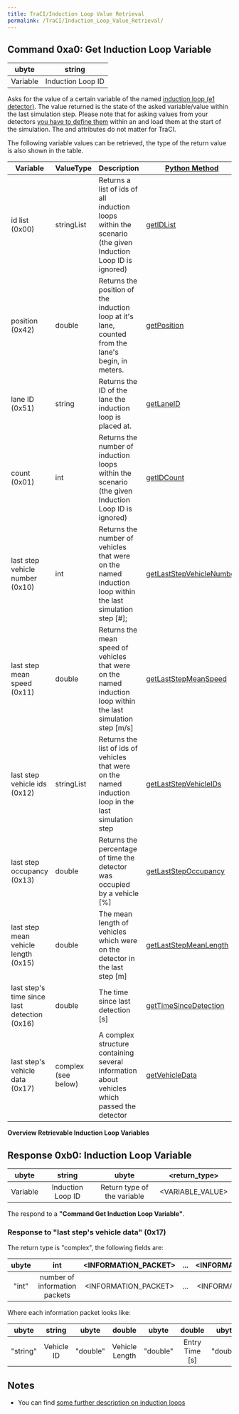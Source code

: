 ```yaml
---
title: TraCI/Induction Loop Value Retrieval
permalink: /TraCI/Induction_Loop_Value_Retrieval/
---
```


## Command 0xa0: Get Induction Loop Variable

|  ubyte   |      string       |
| :------: | :---------------: |
| Variable | Induction Loop ID |

Asks for the value of a certain variable of the named [induction loop
(e1
detector)](../Simulation/Output/Induction_Loops_Detectors_(E1).md).
The value returned is the state of the asked variable/value within the
last simulation step. Please note that for asking values from your
detectors [you have to define
them](../Simulation/Output/Induction_Loops_Detectors_(E1).md)
within an  and load them at the start of the simulation. The  and
attributes do not matter for TraCI.

The following variable values can be retrieved, the type of the return
value is also shown in the table.

| Variable                                     | ValueType           | Description       | [Python Method](../TraCI/Interfacing_TraCI_from_Python.md)     |
| -------------------------------------------- | ------------------- | ----------------- | -------------------------------------------------------------- |
| id list (0x00)                               | stringList          | Returns a list of ids of all induction loops within the scenario (the given Induction Loop ID is ignored)        | [getIDList](https://sumo.dlr.de/pydoc/traci._inductionloop.html#InductionLoopDomain-getIDList)                               |
| position (0x42)                              | double              | Returns the position of the induction loop at it's lane, counted from the lane's begin, in meters.               | [getPosition](https://sumo.dlr.de/pydoc/traci._inductionloop.html#InductionLoopDomain-getPosition)                           |
| lane ID (0x51)                               | string              | Returns the ID of the lane the induction loop is placed at.                                                      | [getLaneID](https://sumo.dlr.de/pydoc/traci._inductionloop.html#InductionLoopDomain-getLaneID)                               |
| count (0x01)                                 | int                 | Returns the number of induction loops within the scenario (the given Induction Loop ID is ignored)               | [getIDCount](https://sumo.dlr.de/pydoc/traci._inductionloop.html#InductionLoopDomain-getIDCount)                             |
| last step vehicle number (0x10)              | int                 | Returns the number of vehicles that were on the named induction loop within the last simulation step \[\#\];     | [getLastStepVehicleNumber](https://sumo.dlr.de/pydoc/traci._inductionloop.html#InductionLoopDomain-getLastStepVehicleNumber) |
| last step mean speed (0x11)                  | double              | Returns the mean speed of vehicles that were on the named induction loop within the last simulation step \[m/s\] | [getLastStepMeanSpeed](https://sumo.dlr.de/pydoc/traci._inductionloop.html#InductionLoopDomain-getLastStepMeanSpeed)         |
| last step vehicle ids (0x12)                 | stringList          | Returns the list of ids of vehicles that were on the named induction loop in the last simulation step            | [getLastStepVehicleIDs](https://sumo.dlr.de/pydoc/traci._inductionloop.html#InductionLoopDomain-getLastStepVehicleIDs)       |
| last step occupancy (0x13)                   | double              | Returns the percentage of time the detector was occupied by a vehicle \[%\]                                      | [getLastStepOccupancy](https://sumo.dlr.de/pydoc/traci._inductionloop.html#InductionLoopDomain-getLastStepOccupancy)         |
| last step mean vehicle length (0x15)         | double              | The mean length of vehicles which were on the detector in the last step \[m\]                                    | [getLastStepMeanLength](https://sumo.dlr.de/pydoc/traci._inductionloop.html#InductionLoopDomain-getLastStepMeanLength)       |
| last step's time since last detection (0x16) | double              | The time since last detection \[s\]                                                                              | [getTimeSinceDetection](https://sumo.dlr.de/pydoc/traci._inductionloop.html#InductionLoopDomain-getTimeSinceDetection)       |
| last step's vehicle data (0x17)              | complex (see below) | A complex structure containing several information about vehicles which passed the detector                      | [getVehicleData](https://sumo.dlr.de/pydoc/traci._inductionloop.html#InductionLoopDomain-getVehicleData)                     |

**Overview Retrievable Induction Loop Variables**

## Response 0xb0: Induction Loop Variable

|  ubyte   |      string       |            ubyte            |  <return_type\>   |
| :------: | :---------------: | :-------------------------: | :--------------: |
| Variable | Induction Loop ID | Return type of the variable | <VARIABLE_VALUE\> |

The respond to a **"Command Get Induction Loop Variable"**.

### Response to "last step's vehicle data" (0x17)

The return type is "complex", the following fields are:

| ubyte |              int              | <INFORMATION_PACKET\> | ... | <INFORMATION_PACKET\> |
| :---: | :---------------------------: | :------------------: | :-: | :------------------: |
| "int" | number of information packets | <INFORMATION_PACKET\> | ... | <INFORMATION_PACKET\> |

Where each information packet looks like:

|  ubyte   |   string   |  ubyte   |     double     |  ubyte   |      double      |  ubyte   |      double      |  ubyte   |     string      |
| :------: | :--------: | :------: | :------------: | :------: | :--------------: | :------: | :--------------: | :------: | :-------------: |
| "string" | Vehicle ID | "double" | Vehicle Length | "double" | Entry Time \[s\] | "double" | Leave Time \[s\] | "string" | Vehicle Type ID |

## Notes

- You can find [some further description on induction
  loops](../Simulation/Output/Induction_Loops_Detectors_(E1).md)